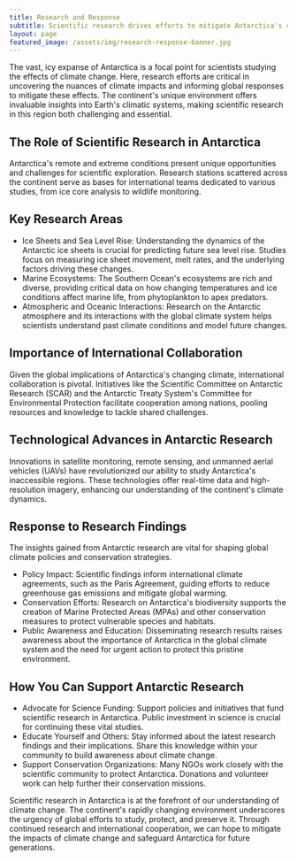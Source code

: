 ```yaml
---
title: Research and Response
subtitle: Scientific research drives efforts to mitigate Antarctica's climate impacts
layout: page
featured_image: /assets/img/research-response-banner.jpg
---
```


The vast, icy expanse of Antarctica is a focal point for scientists studying
the effects of climate change. Here, research efforts are critical in uncovering
the nuances of climate impacts and informing global responses to mitigate these
effects. The continent's unique environment offers invaluable insights into
Earth's climatic systems, making scientific research in this region both
challenging and essential.

## The Role of Scientific Research in Antarctica

Antarctica's remote and extreme conditions present unique opportunities and
challenges for scientific exploration. Research stations scattered across the
continent serve as bases for international teams dedicated to various studies,
from ice core analysis to wildlife monitoring.

## Key Research Areas

- Ice Sheets and Sea Level Rise: Understanding the dynamics of the Antarctic ice
  sheets is crucial for predicting future sea level rise. Studies focus on
  measuring ice sheet movement, melt rates, and the underlying factors driving
  these changes.
- Marine Ecosystems: The Southern Ocean's ecosystems are rich and diverse,
  providing critical data on how changing temperatures and ice conditions
  affect marine life, from phytoplankton to apex predators.
- Atmospheric and Oceanic Interactions: Research on the Antarctic atmosphere
  and its interactions with the global climate system helps scientists
  understand past climate conditions and model future changes.

## Importance of International Collaboration

Given the global implications of Antarctica's changing climate, international
collaboration is pivotal. Initiatives like the Scientific Committee on Antarctic
Research (SCAR) and the Antarctic Treaty System's Committee for Environmental
Protection facilitate cooperation among nations, pooling resources and
knowledge to tackle shared challenges.

## Technological Advances in Antarctic Research

Innovations in satellite monitoring, remote sensing, and unmanned aerial
vehicles (UAVs) have revolutionized our ability to study Antarctica's
inaccessible regions. These technologies offer real-time data and high-resolution
imagery, enhancing our understanding of the continent's climate dynamics.

## Response to Research Findings

The insights gained from Antarctic research are vital for shaping global climate
policies and conservation strategies.

- Policy Impact: Scientific findings inform international climate agreements,
  such as the Paris Agreement, guiding efforts to reduce greenhouse gas emissions
  and mitigate global warming.
- Conservation Efforts: Research on Antarctica's biodiversity supports the
  creation of Marine Protected Areas (MPAs) and other conservation measures to
  protect vulnerable species and habitats.
- Public Awareness and Education: Disseminating research results raises
  awareness about the importance of Antarctica in the global climate system and
  the need for urgent action to protect this pristine environment.

## How You Can Support Antarctic Research

- Advocate for Science Funding: Support policies and initiatives that fund
  scientific research in Antarctica. Public investment in science is crucial for
  continuing these vital studies.
- Educate Yourself and Others: Stay informed about the latest research findings
  and their implications. Share this knowledge within your community to build
  awareness about climate change.
- Support Conservation Organizations: Many NGOs work closely with the scientific
  community to protect Antarctica. Donations and volunteer work can help further
  their conservation missions.

Scientific research in Antarctica is at the forefront of our understanding of
climate change. The continent's rapidly changing environment underscores the
urgency of global efforts to study, protect, and preserve it. Through continued
research and international cooperation, we can hope to mitigate the impacts of
climate change and safeguard Antarctica for future generations.
